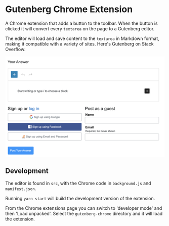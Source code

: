 # Gutenberg Chrome Extension

A Chrome extension that adds a button to the toolbar. When the button is clicked it will convert every `textarea` on the page to a Gutenberg editor.

The editor will load and save content to the `textarea` in Markdown format, making it compatible with a variety of sites. Here's Gutenberg on Stack Overflow:

<img src="chrome-extension.png" width="600">

## Development

The editor is found in `src`, with the Chrome code in `background.js` and `manifest.json`.

Running `yarn start` will build the development version of the extension.

From the Chrome extensions page you can switch to 'developer mode' and then 'Load unpacked'. Select the `gutenberg-chrome` directory and it will load the extension.
